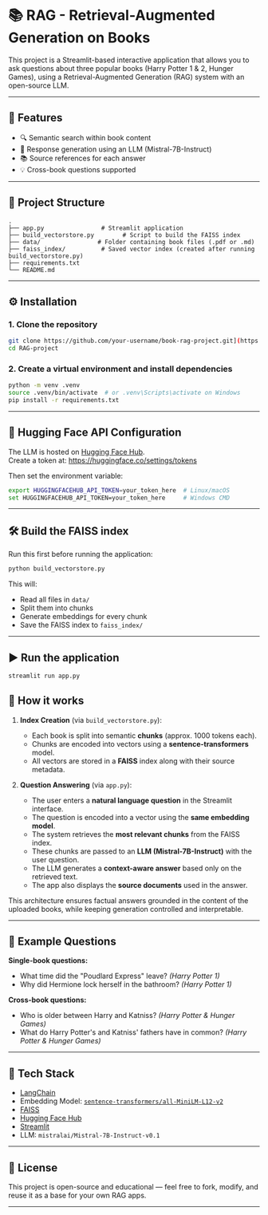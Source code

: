 # 📚 RAG - Retrieval-Augmented Generation on Books

This project is a Streamlit-based interactive application that allows you to ask questions about three popular books (Harry Potter 1 & 2, Hunger Games), using a Retrieval-Augmented Generation (RAG) system with an open-source LLM.

---

## 🚀 Features

- 🔍 Semantic search within book content
- 🤖 Response generation using an LLM (Mistral-7B-Instruct)
- 📚 Source references for each answer
- 💡 Cross-book questions supported

---

## 📁 Project Structure

```
.
├── app.py                # Streamlit application
├── build_vectorstore.py        # Script to build the FAISS index
├── data/                # Folder containing book files (.pdf or .md)
├── faiss_index/          # Saved vector index (created after running build_vectorstore.py)
├── requirements.txt
└── README.md
```

---

## ⚙️ Installation

### 1. Clone the repository

```bash
git clone https://github.com/your-username/book-rag-project.git](https://github.com/AnassElMontassir/RAG-project.git
cd RAG-project
```

### 2. Create a virtual environment and install dependencies

```bash
python -m venv .venv
source .venv/bin/activate  # or .venv\Scripts\activate on Windows
pip install -r requirements.txt
```

---

## 🔑 Hugging Face API Configuration

The LLM is hosted on [Hugging Face Hub](https://huggingface.co/mistralai/Mistral-7B-Instruct-v0.1).  
Create a token at: https://huggingface.co/settings/tokens

Then set the environment variable:

```bash
export HUGGINGFACEHUB_API_TOKEN=your_token_here  # Linux/macOS
set HUGGINGFACEHUB_API_TOKEN=your_token_here     # Windows CMD
```

---

## 🛠️ Build the FAISS index

Run this first before running the application:

```bash
python build_vectorstore.py
```

This will:
- Read all files in `data/`
- Split them into chunks
- Generate embeddings for every chunk
- Save the FAISS index to `faiss_index/`

---

## ▶️ Run the application

```bash
streamlit run app.py
```

## 🧩 How it works

1. **Index Creation** (via `build_vectorstore.py`):
   - Each book is split into semantic **chunks** (approx. 1000 tokens each).
   - Chunks are encoded into vectors using a **sentence-transformers** model.
   - All vectors are stored in a **FAISS** index along with their source metadata.

2. **Question Answering** (via `app.py`):
   - The user enters a **natural language question** in the Streamlit interface.
   - The question is encoded into a vector using the **same embedding model**.
   - The system retrieves the **most relevant chunks** from the FAISS index.
   - These chunks are passed to an **LLM (Mistral-7B-Instruct)** with the user question.
   - The LLM generates a **context-aware answer** based only on the retrieved text.
   - The app also displays the **source documents** used in the answer.

This architecture ensures factual answers grounded in the content of the uploaded books, while keeping generation controlled and interpretable.

---

## 🧪 Example Questions

**Single-book questions:**
- What time did the "Poudlard Express" leave? *(Harry Potter 1)*
- Why did Hermione lock herself in the bathroom? *(Harry Potter 1)*

**Cross-book questions:**
- Who is older between Harry and Katniss? *(Harry Potter & Hunger Games)*
- What do Harry Potter's and Katniss' fathers have in common? *(Harry Potter & Hunger Games)*


---

## 🧠 Tech Stack

- [LangChain](https://www.langchain.com/)
- Embedding Model: [`sentence-transformers/all-MiniLM-L12-v2`](https://huggingface.co/sentence-transformers/all-MiniLM-L12-v2)
- [FAISS](https://github.com/facebookresearch/faiss)
- [Hugging Face Hub](https://huggingface.co/)
- [Streamlit](https://streamlit.io/)
- LLM: `mistralai/Mistral-7B-Instruct-v0.1`

---

## 📄 License

This project is open-source and educational — feel free to fork, modify, and reuse it as a base for your own RAG apps.

---
